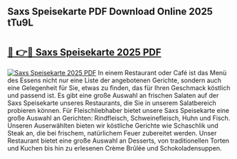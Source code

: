 ## Saxs Speisekarte PDF Download Online 2025 tTu9L

# <h2><a href="http://gcc53k.nevu.top/?p=Saxs+Speisekarte">🔗 👉🔴 Saxs Speisekarte 2025 PDF</a></h2>

[![Saxs Speisekarte 2025 PDF](https://i.imgur.com/dBaPXMq.png)](http://gcc53k.nevu.top/?p=Saxs+Speisekarte)
In einem Restaurant oder Café ist das Menü des Essens nicht nur eine Liste der angebotenen Gerichte, sondern auch eine Gelegenheit für Sie, etwas zu finden, das für Ihren Geschmack köstlich und passend ist. Es gibt eine große Auswahl an frischen Salaten auf der Saxs Speisekarte unseres Restaurants, die Sie in unserem Salatbereich probieren können. Für Fleischliebhaber bietet unsere Saxs Speisekarte eine große Auswahl an Gerichten: Rindfleisch, Schweinefleisch, Huhn und Fisch. Unseren Auserwählten bieten wir köstliche Gerichte wie Schaschlik und Steak an, die bei frischem, natürlichem Feuer zubereitet werden. Unser Restaurant bietet eine große Auswahl an Desserts, von traditionellen Torten und Kuchen bis hin zu erlesenen Crème Brûlée und Schokoladensuppen.
